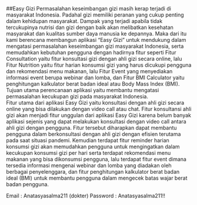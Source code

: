 ##Easy Gizi
Permasalahan keseimbangan gizi masih kerap terjadi di masyarakat  Indonesia. Padahal gizi memiliki peranan yang cukup penting dalam kehidupan  masyarakat. Dampak yang terjadi apabila tidak tercukupinya nutrisi dan gizi  dengan baik akan melibatkan kesehatan masyarakat dan kualitas sumber daya  manusia ke depannya. 
Maka dari itu kami berencana membangun aplikasi “Easy Gizi” untuk  mendukung dalam mengatasi permasalahan keseimbangan gizi masyarakat  Indonesia, serta memudahkan kebutuhan pengguna dengan hadirnya fitur seperti Fitur Consultation yaitu fitur konsultasi gizi dengan ahli gizi secara online, lalu Fitur Nutrition yaitu fitur harian konsumsi gizi yang harus dicukupi pengguna  dan rekomendasi menu makanan, lalu Fitur Event yang menyediakan informasi  event berupa webinar dan lomba, dan Fitur BMI Calculator yaitu penghitungan  kalkulator berat badan ideal atau Body Mass Index (BMI). Tujuan utama  perencanaan aplikasi yaitu membantu mengatasi permasalahan kecukupan gizi  pada masyarakat Indonesia.  
Fitur utama dari aplikasi Easy Gizi yaitu konsultasi dengan ahli gizi secara  online yang bisa dilakukan dengan video call atau chat. Fitur konsultansi ahli gizi  akan menjadi fitur unggulan dari aplikasi Easy Gizi karena belum banyak aplikasi  sejenis yang dapat melakukan konsultasi dengan video call antara ahli gizi dengan  pengguna. Fitur tersebut diharapkan dapat membantu pengguna dalam  berkonsultasi dengan ahli gizi dengan efisien terutama pada saat situasi pandemi. Kemudian terdapat fitur reminder harian konsumsi gizi akan memudahkan  pengguna untuk mengingatkan dalam kecukupan konsumsi gizi per hari serta  terdapat rekomendasi menu makanan yang bisa dikonsumsi pengguna, lalu  terdapat fitur event dimana tersedia informasi mengenai webinar dan lomba yang  diadakan oleh berbagai penyelenggara, dan fitur penghitungan kalkulator berat  badan ideal (BMI) untuk membantu pengguna dalam mengecek batas wajar berat  badan pengguna.

Email : Anatasyasalma211 (dokter)
Password : Anatasyasalma211!! 
